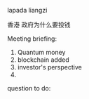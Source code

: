 lapada liangzi 

香港 政府为什么要投钱

Meeting briefing:
1. Quantum money
2. blockchain added
3. investor's perspective
4. 


question to do:
